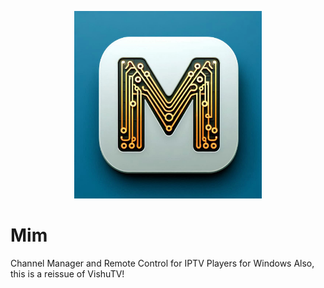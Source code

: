 <p align="center">
	<img src="Mim.png" width="300" height="300" alt="Shine">  
</p>

# Mim
Channel Manager and Remote Control for IPTV Players for Windows 
Also, this is a reissue of VishuTV!
